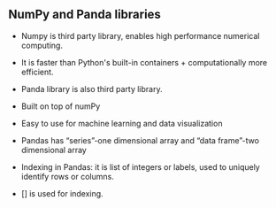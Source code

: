 ## NumPy and Panda libraries

-	Numpy is third party library, enables high performance numerical computing.
-	It is faster than Python's built-in containers + computationally more efficient.

-	Panda library is also third party library.
-	Built on top of numPy
-	Easy to use for machine learning and data visualization
-	Pandas has “series”-one dimensional array and “data frame”-two dimensional array
-	Indexing in Pandas: it is list of integers or labels, used to uniquely identify rows or columns.
-	[] is used for indexing.
